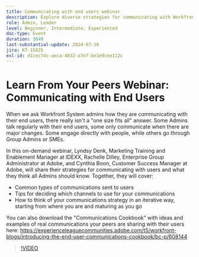 ```yaml
---
title: Communicating with end users webinar
description: Explore diverse strategies for communicating with Workfront users in our on-demand webinar. Learn from IDEXX, Adobe, and Adobe Workfront experts about effective channels, types of communications, and evolving your strategy iteratively.
role: Admin, Leader
level: Beginner, Intermediate, Experienced
doc-type: Event
duration: 3649
last-substantial-update: 2024-07-16
jira: KT-15825
exl-id: d1cec74c-aeca-4832-a7e7-be1e9cee112c
---
```

# Learn From Your Peers Webinar: Communicating with End Users

When we ask Workfront System admins how they are communicating with their end users, there really isn't a "one size fits all" answer. Some Admins talk regularly with their end users, some only communicate when there are major changes. Some engage directly with people, while others go through Group Admins or SMEs.

In this on-demand webinar, Lyndsy Denk, Marketing Training and Enablement Manager at IDEXX, Rachelle Dilley, Enterprise Group Administrator at Adobe, and Cynthia Boon, Customer Success Manager at Adobe, will share their strategies for communicating with users and what they think all Admins should know. Together, they will cover:   

* Common types of communications sent to users
* Tips for deciding which channels to use for your communications
* How to think of your communications strategy in an iterative way, starting from where you are and maturing as you go

You can also download the "Communications Cookbook" with ideas and examples of real communications your peers are sharing with their users here: https://experienceleaguecommunities.adobe.com/t5/workfront-blogs/introducing-the-end-user-communications-cookbook/bc-p/608144

>[!VIDEO](https://video.tv.adobe.com/v/3431019/?learn=on)
